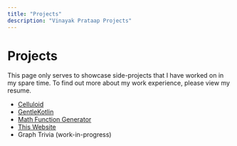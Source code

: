 ```yaml
---
title: "Projects"
description: "Vinayak Prataap Projects"
---
```


# Projects

This page only serves to showcase side-projects that I have worked on in my spare time. To find out more about my work experience, please view my resume.

-   [Celluloid](https://github.com/celluloid/celluloid)
-   [GentleKotlin](https://gentlekotlin.com/)
-   [Math Function Generator](https://www.npmjs.com/package/math-function-generator)
-   [This Website](https://github.com/p-vinayak/p-vinayak.dev)
-   Graph Trivia (work-in-progress)
